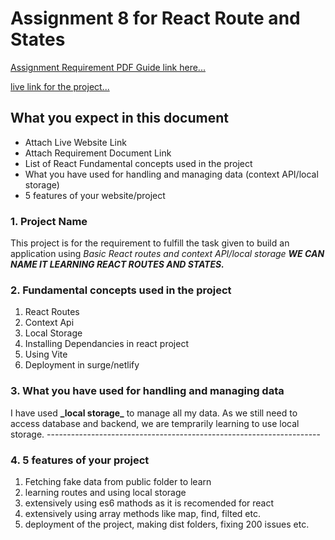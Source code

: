 # Assignment 8 for React Route and States

[Assignment Requirement PDF Guide link here...](https://drive.google.com/file/d/1HRe460WGIObirhQ7EeMlyrNLCi8uhhTO/view?usp=sharing)

[live link for the project...](gadget-heaven27012025.surge.sh)

## What you expect in this document

- Attach Live Website Link
- Attach Requirement Document Link
- List of React Fundamental concepts used in the project
- What you have used for handling and managing data (context API/local storage)
- 5 features of your website/project

### 1. Project Name

This project is for the requirement to fulfill the task given to build an application using _Basic React routes and context API/local storage_ **_WE CAN NAME IT LEARNING REACT ROUTES AND STATES._**

### 2. Fundamental concepts used in the project

<ol>
<li>React Routes</li>
<li>Context Api</li>
<li>Local Storage</li>
<li>Installing Dependancies in react project</li>
<li>Using Vite</li>
<li>Deployment in surge/netlify</li>
</ol>

### 3. What you have used for handling and managing data

I have used **\_local storage\_** to manage all my data. As we still need to access database and backend, we are temprarily learning to use local storage. --------------------------------------------------------------------

### 4. 5 features of your project

<ol>
<li>Fetching  fake data from public folder to learn</li>
<li>learning routes and using local storage</li>
<li>extensively using es6 mathods as it is recomended for react</li>
<li>extensively using array methods like map, find, filted etc.</li>
<li>deployment of the project, making dist folders, fixing 200 issues etc.</li>
</ol>
